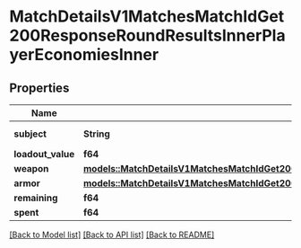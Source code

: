 # MatchDetailsV1MatchesMatchIdGet200ResponseRoundResultsInnerPlayerEconomiesInner

## Properties

Name | Type | Description | Notes
------------ | ------------- | ------------- | -------------
**subject** | **String** | Player UUID | 
**loadout_value** | **f64** |  | 
**weapon** | [**models::MatchDetailsV1MatchesMatchIdGet200ResponseRoundResultsInnerPlayerStatsInnerEconomyWeapon**](_match_details_v1_matches__matchID__get_200_response_roundResults_inner_playerStats_inner_economy_weapon.md) |  | 
**armor** | [**models::MatchDetailsV1MatchesMatchIdGet200ResponseRoundResultsInnerPlayerStatsInnerEconomyArmor**](_match_details_v1_matches__matchID__get_200_response_roundResults_inner_playerStats_inner_economy_armor.md) |  | 
**remaining** | **f64** |  | 
**spent** | **f64** |  | 

[[Back to Model list]](../README.md#documentation-for-models) [[Back to API list]](../README.md#documentation-for-api-endpoints) [[Back to README]](../README.md)



